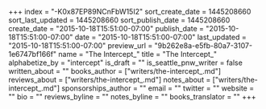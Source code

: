 +++
index = "-K0x87EP89NCnFbW15I2"
sort_create_date = 1445208660
sort_last_updated = 1445208660
sort_publish_date = 1445208660
create_date = "2015-10-18T15:51:00-07:00"
publish_date = "2015-10-18T15:51:00-07:00"
date = "2015-10-18T15:51:00-07:00"
last_updated = "2015-10-18T15:51:00-07:00"
preview_url = "9b262e8a-e5fb-80a7-3107-1e6747bf166f"
name = "The Intercept_"
title = "The Intercept_"
alphabetize_by = "intercept"
is_draft = ""
is_seattle_pnw_writer = false
written_about = ""
books_author = ["writers/the-intercept_.md"]
reviews_about = ["writers/the-intercept_.md"]
notes_about = ["writers/the-intercept_.md"]
sponsorships_author = ""
email = ""
twitter = ""
website = ""
bio = ""
reviews_byline = ""
notes_byline = ""
books_translator = ""
+++
